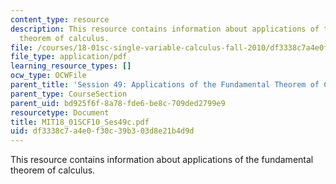 ```yaml
---
content_type: resource
description: This resource contains information about applications of the fundamental
  theorem of calculus.
file: /courses/18-01sc-single-variable-calculus-fall-2010/df3338c7a4e0f30c39b303d8e21b4d9d_MIT18_01SCF10_Ses49c.pdf
file_type: application/pdf
learning_resource_types: []
ocw_type: OCWFile
parent_title: 'Session 49: Applications of the Fundamental Theorem of Calculus'
parent_type: CourseSection
parent_uid: bd925f6f-8a78-fde6-be8c-709ded2799e9
resourcetype: Document
title: MIT18_01SCF10_Ses49c.pdf
uid: df3338c7-a4e0-f30c-39b3-03d8e21b4d9d
---
```

This resource contains information about applications of the fundamental theorem of calculus.

